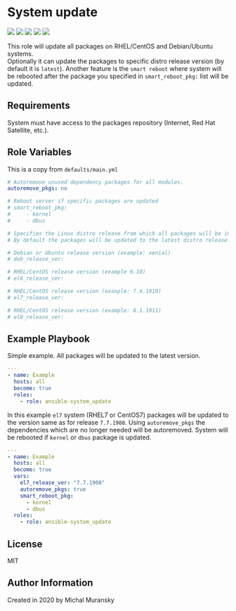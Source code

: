 System update
=========

<a href="https://galaxy.ansible.com/monolithprojects/system_update"><img src="https://img.shields.io/ansible/quality/46110?style=flat&logo=ansible"/></a> 
<a href="https://galaxy.ansible.com/monolithprojects/system_update"><img src="https://img.shields.io/ansible/role/d/46110"/></a> 
<a href="https://galaxy.ansible.com/monolithprojects/system_update"><img src="https://img.shields.io/github/v/release/MonolithProjects/ansible-system_update"/></a> 
<a href="https://github.com/MonolithProjects/ansible-system_update/actions"><img src="https://github.com/MonolithProjects/ansible-system_update/workflows/molecule%20test/badge.svg?branch=master"/></a>
<a href="https://galaxy.ansible.com/monolithprojects/system_update"><img src="https://img.shields.io/github/license/MonolithProjects/ansible-system_update"/></a>

This role will update all packages on RHEL/CentOS and Debian/Ubuntu systems.  
Optionally it can update the packages to specific distro release version (by default it is `latest`).
Another feature is the `smart reboot` where system will be rebooted after the package you specified in `smart_reboot_pkg:` list will be updated.

Requirements
------------

System must have access to the packages repository (Internet, Red Hat Satellite, etc.).


Role Variables
--------------

This is a copy from `defaults/main.yml`

```yaml
# Autoremove unused dependency packages for all modules.
autoremove_pkgs: no

# Reboot server if specific packages are updated
# smart_reboot_pkg:
#     - kernel
#     - dbus

# Specifies the Linux distro release from which all packages will be installed.
# By default the packages will be updated to the latest distro release.

# Debian or Ubuntu release version (example: xenial)
# deb_release_ver:

# RHEL/CentOS release version (example 6.10)
# el6_release_ver:

# RHEL/CentOS release version (exanple: 7.6.1810)
# el7_release_ver:

# RHEL/CentOS release version (example: 8.1.1911)
# el8_release_ver:
```

Example Playbook
----------------

Simple example. All packages will be updated to the latest version.

```yaml
---
- name: Example
  hosts: all
  become: true
  roles:
    - role: ansible-system_update
```

In this example `el7` system (RHEL7 or CentOS7) packages will be updated to the version same as for release `7.7.1908`. 
Using `autoremove_pkgs` the dependencies which are no longer needed will be autoremoved. 
System will be rebooted if `kernel` or `dbus` package is updated.  

```yaml
---
- name: Example
  hosts: all
  become: true
  vars:
    el7_release_ver: "7.7.1908"
    autoremove_pkgs: true
    smart_reboot_pkg:
      - kernel
      - dbus
  roles:
    - role: ansible-system_update
```

License
-------

MIT

Author Information
------------------

Created in 2020 by Michal Muransky